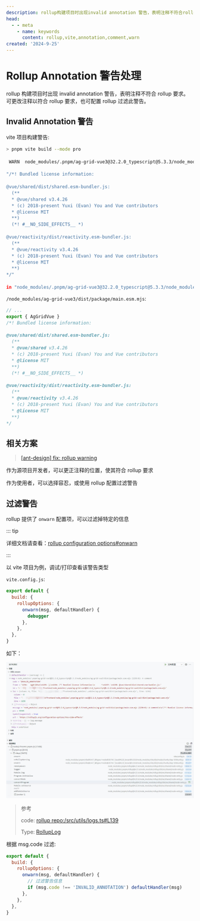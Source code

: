 ```yaml
---
description: rollup构建项目时出现invalid annotation 警告，表明注释不符合rollup要求。可更改注释以符合 rollup 要求，也可配置 rollup 过滤此警告
head:
  - - meta
    - name: keywords
      content: rollup,vite,annotation,comment,warn
created: '2024-9-25'
---
```


# Rollup Annotation 警告处理

rollup 构建项目时出现 invalid annotation 警告，表明注释不符合 rollup 要求。可更改注释以符合 rollup 要求，也可配置 rollup 过滤此警告。

## Invalid Annotation 警告

vite 项目构建警告:

```sh
> pnpm vite build --mode pro

 WARN  node_modules/.pnpm/ag-grid-vue3@32.2.0_typescript@5.3.3/node_modules/ag-grid-vue3/dist/package/main.esm.mjs (1236:0): A comment                                                              11:11:58

"/*! Bundled license information:

@vue/shared/dist/shared.esm-bundler.js:
  (**
  * @vue/shared v3.4.26
  * (c) 2018-present Yuxi (Evan) You and Vue contributors
  * @license MIT
  **)
  (*! #__NO_SIDE_EFFECTS__ *)

@vue/reactivity/dist/reactivity.esm-bundler.js:
  (**
  * @vue/reactivity v3.4.26
  * (c) 2018-present Yuxi (Evan) You and Vue contributors
  * @license MIT
  **)
*/"

in "node_modules/.pnpm/ag-grid-vue3@32.2.0_typescript@5.3.3/node_modules/ag-grid-vue3/dist/package/main.esm.mjs" contains an annotation that Rollup cannot interpret due to the position of the comment. The comment will be removed to avoid issues.
```

`/node_modules/ag-grid-vue3/dist/package/main.esm.mjs`:

```js
// ...
export { AgGridVue }
/*! Bundled license information:

@vue/shared/dist/shared.esm-bundler.js:
  (**
  * @vue/shared v3.4.26
  * (c) 2018-present Yuxi (Evan) You and Vue contributors
  * @license MIT
  **)
  (*! #__NO_SIDE_EFFECTS__ *)

@vue/reactivity/dist/reactivity.esm-bundler.js:
  (**
  * @vue/reactivity v3.4.26
  * (c) 2018-present Yuxi (Evan) You and Vue contributors
  * @license MIT
  **)
*/
```

## 相关方案

> [[ant-design] fix: rollup warning](https://github.com/ant-design/ant-design/pull/46024)

作为源项目开发者，可以更正注释的位置，使其符合 rollup 要求

作为使用者，可以选择容忍，或使用 rollup 配置过滤警告

## 过滤警告

rollup 提供了 `onwarn` 配置项，可以过滤掉特定的信息

::: tip

详细文档请查看：[rollup configuration options#onwarn](https://rollupjs.org/configuration-options/#onwarn)

:::

以 vite 项目为例，调试/打印查看该警告类型

`vite.config.js`:

```js
export default {
  build: {
    rollupOptions: {
      onwarn(msg, defaultHandler) {
        debugger
      },
    },
  },
}
```

如下：

<script setup>
import { getCurrentInstance } from 'vue'

const viewImg = getCurrentInstance().appContext.config.globalProperties.$viewImg

function handleViewImg() {
  viewImg('.viewer-wrap', { navbar: true })
}
</script>
<div class="viewer-wrap">
  <img
    src="./assets/filter-rollup-warn.jpg"
    @click="handleViewImg"
  />
</div>

> 参考
>
> code: [rollup repo:/src/utils/logs.ts#L139](https://github.com/rollup/rollup/blob/master/src/utils/logs.ts#L139)
>
> Type: [RollupLog](https://github.com/rollup/rollup/blob/master/src/rollup/types.d.ts#L36)

根据 msg.code 过滤:

```js [vite.config.js]
export default {
  build: {
    rollupOptions: {
      onwarn(msg, defaultHandler) {
        // 过滤警告信息
        if (msg.code !== 'INVALID_ANNOTATION') defaultHandler(msg)
      },
    },
  },
}
```

